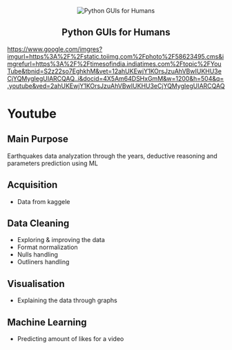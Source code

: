 <p align="center">
  <img src="https://raw.githubusercontent.com/PySimpleGUI/PySimpleGUI/master/images/for_readme/Logo%20with%20text%20for%20GitHub%20Top.png" alt="Python GUIs for Humans">
  <h2 align="center">Python GUIs for Humans</h2>
</p>

https://www.google.com/imgres?imgurl=https%3A%2F%2Fstatic.toiimg.com%2Fphoto%2F58623495.cms&imgrefurl=https%3A%2F%2Ftimesofindia.indiatimes.com%2Ftopic%2FYouTube&tbnid=S2z22so7EghkhM&vet=12ahUKEwjY1KOrsJzuAhVBwIUKHU3eCjYQMygIegUIARCQAQ..i&docid=4X5Am64DSHxGmM&w=1200&h=504&q=.youtube&ved=2ahUKEwjY1KOrsJzuAhVBwIUKHU3eCjYQMygIegUIARCQAQ


# Youtube

## Main Purpose
Earthquakes data analyzation through the years, deductive reasoning and parameters prediction using ML


## Acquisition
* Data from kaggele

## Data Cleaning
* Exploring & improving the data
* Format normalization
* Nulls handling
* Outliners handling


## Visualisation
* Explaining the data through graphs

## Machine Learning
* Predicting amount of likes for a video


